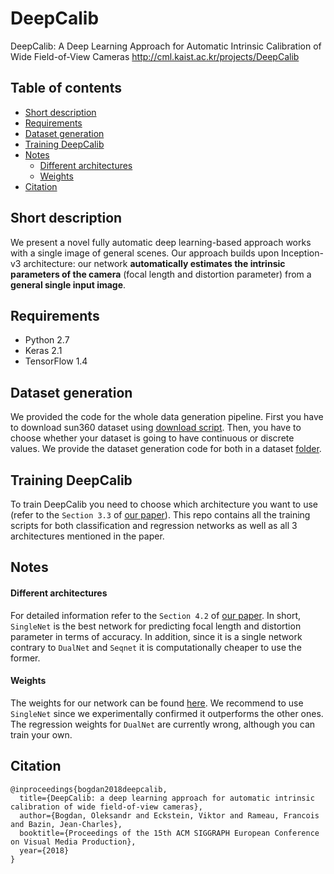 # DeepCalib
DeepCalib: A Deep Learning Approach for Automatic Intrinsic Calibration of Wide Field-of-View Cameras http://cml.kaist.ac.kr/projects/DeepCalib

## Table of contents

- [Short description](#short-description)
- [Requirements](#requirements)
- [Dataset generation](#dataset-generation)
- [Training DeepCalib](#training-deepcalib)
- [Notes](#notes)
  - [Different architectures](#different-architectures)
  - [Weights](#weights)
- [Citation](#citation)

## Short description
We present a novel fully automatic deep learning-based approach works with a single image of general scenes. Our approach builds upon Inception-v3 architecture: our network **automatically estimates the intrinsic parameters of the camera** (focal length and distortion parameter) from a **general single input image**.

## Requirements
- Python 2.7
- Keras 2.1
- TensorFlow 1.4

## Dataset generation
We provided the code for the whole data generation pipeline. First you have to download sun360 dataset using [download script](https://github.com/alexvbogdan/DeepCalib/blob/master/dataset/download_images.py). Then, you have to choose whether your dataset is going to have continuous or discrete values. We provide the dataset generation code for both in a dataset [folder](https://github.com/alexvbogdan/DeepCalib/blob/master/dataset/).

## Training DeepCalib
To train DeepCalib you need to choose which architecture you want to use (refer to the `Section 3.3` of [our paper](https://drive.google.com/file/d/1pZgR3wNS6Mvb87W0ixOHmEVV6tcI8d50/view)). This repo contains all the training scripts for both classification and regression networks as well as all 3 architectures mentioned in the paper.

## Notes

#### Different architectures
For detailed information refer to the `Section 4.2` of [our paper](https://drive.google.com/file/d/1pZgR3wNS6Mvb87W0ixOHmEVV6tcI8d50/view). In short, `SingleNet` is the best network for predicting focal length and distortion parameter in terms of accuracy. In addition, since it is a single network contrary to `DualNet` and `Seqnet` it is computationally cheaper to use the former.

#### Weights
The weights for our network can be found [here](https://drive.google.com/file/d/1TYZn-f2z7O0hp_IZnNfZ06ExgU9ii70T/view). We recommend to use `SingleNet` since we experimentally confirmed it outperforms the other ones. The regression weights for `DualNet` are currently wrong, although you can train your own.

## Citation
```
@inproceedings{bogdan2018deepcalib,
  title={DeepCalib: a deep learning approach for automatic intrinsic calibration of wide field-of-view cameras},
  author={Bogdan, Oleksandr and Eckstein, Viktor and Rameau, Francois and Bazin, Jean-Charles},
  booktitle={Proceedings of the 15th ACM SIGGRAPH European Conference on Visual Media Production},
  year={2018}
}
```
